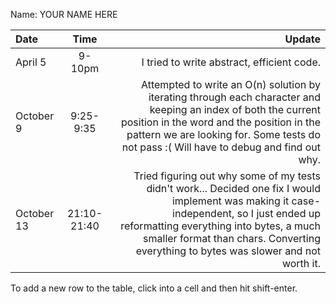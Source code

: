 Name: YOUR NAME HERE

| Date       |    Time     |                                                                                                                                                                                                                                                                        Update |
|:-----------|:-----------:|------------------------------------------------------------------------------------------------------------------------------------------------------------------------------------------------------------------------------------------------------------------------------:|
| April 5    |   9-10pm    |                                                                                                                                                                                                                                    I tried to write abstract, efficient code. |
| October 9  |  9:25-9:35  |                      Attempted to write an O(n) solution by iterating through each character and keeping an index of both the current position in the word and the position in the pattern we are looking for. Some tests do not pass :( Will have to debug and find out why. |
| October 13 | 21:10-21:40 | Tried figuring out why some of my tests didn't work... Decided one fix I would implement was making it case-independent, so I just ended up reformatting everything into bytes, a much smaller format than chars. Converting everything to bytes was slower and not worth it. |


To add a new row to the table, click into a cell and then hit shift-enter.